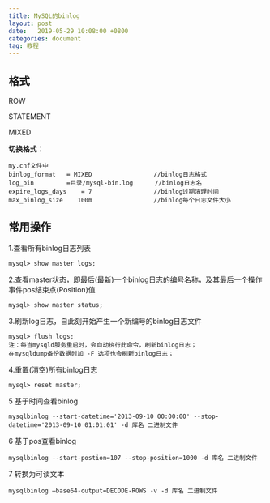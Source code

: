 ```yaml
---
title: MySQL的binlog
layout: post
date:   2019-05-29 10:08:00 +0800
categories: document
tag: 教程
---
```


## 格式
ROW


STATEMENT


MIXED

**切换格式：**
```
my.cnf文件中
binlog_format   = MIXED                 //binlog日志格式
log_bin         =目录/mysql-bin.log      //binlog日志名
expire_logs_days    = 7                 //binlog过期清理时间
max_binlog_size    100m                 //binlog每个日志文件大小
```



## 常用操作


1.查看所有binlog日志列表

```
mysql> show master logs;
```
2.查看master状态，即最后(最新)一个binlog日志的编号名称，及其最后一个操作事件pos结束点(Position)值

```
mysql> show master status;
```
3.刷新log日志，自此刻开始产生一个新编号的binlog日志文件

```
mysql> flush logs;
注：每当mysqld服务重启时，会自动执行此命令，刷新binlog日志；
在mysqldump备份数据时加 -F 选项也会刷新binlog日志；
```
4.重置(清空)所有binlog日志
```
mysql> reset master;
```

5 基于时间查看binlog
```
mysqlbinlog --start-datetime='2013-09-10 00:00:00' --stop-datetime='2013-09-10 01:01:01' -d 库名 二进制文件
```

6 基于pos查看binlog
```
mysqlbinlog --start-postion=107 --stop-position=1000 -d 库名 二进制文件
```

7 转换为可读文本
```
mysqlbinlog –base64-output=DECODE-ROWS -v -d 库名 二进制文件 
```